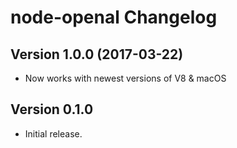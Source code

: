 # node-openal Changelog

## Version 1.0.0 (2017-03-22)

* Now works with newest versions of V8 & macOS

## Version 0.1.0

* Initial release.